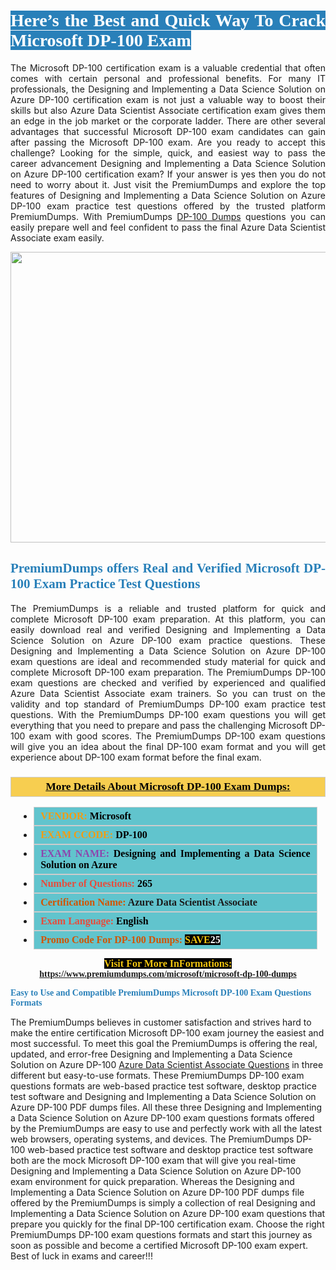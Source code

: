 <h1 style="text-align: justify;"><span style="color:#ffffff;"><span style="font-family:Georgia,serif;"><strong><span style="background-color:#2980b9;">Here’s the Best and Quick Way To Crack Microsoft DP-100 Exam</span></strong></span></span></h1>

<p style="text-align: justify;">The Microsoft DP-100 certification exam is a valuable credential that often comes with certain personal and professional benefits. For many IT professionals, the Designing and Implementing a Data Science Solution on Azure DP-100 certification exam is not just a valuable way to boost their skills but also Azure Data Scientist Associate certification exam gives them an edge in the job market or the corporate ladder. There are other several advantages that successful Microsoft DP-100 exam candidates can gain after passing the Microsoft DP-100 exam. Are you ready to accept this challenge? Looking for the simple, quick, and easiest way to pass the career advancement Designing and Implementing a Data Science Solution on Azure DP-100 certification exam? If your answer is yes then you do not need to worry about it. Just visit the PremiumDumps and explore the top features of Designing and Implementing a Data Science Solution on Azure DP-100 exam practice test questions offered by the trusted platform PremiumDumps. With PremiumDumps <a href="https://www.premiumdumps.com/microsoft/microsoft-dp-100-dumps">DP-100 Dumps</a> questions you can easily prepare well and feel confident to pass the final Azure Data Scientist Associate exam easily.</p>

<p style="text-align: center;"><a href="https://www.premiumdumps.com/microsoft/microsoft-dp-100-dumps"><img alt="" src="https://i.imgur.com/KJGzbJ2.jpeg" style="width: 700px; height: 465px;" /></a></p>

<h2 style="text-align: justify;"><span style="color:#2980b9;"><span style="font-family:Georgia,serif;"><strong>PremiumDumps offers Real and Verified Microsoft DP-100 Exam Practice Test Questions</strong></span></span></h2>

<p style="text-align: justify;">The PremiumDumps is a reliable and trusted platform for quick and complete Microsoft DP-100 exam preparation. At this platform, you can easily download real and verified Designing and Implementing a Data Science Solution on Azure DP-100 exam practice questions. These Designing and Implementing a Data Science Solution on Azure DP-100 exam questions are ideal and recommended study material for quick and complete Microsoft DP-100 exam preparation. The PremiumDumps DP-100 exam questions are checked and verified by experienced and qualified Azure Data Scientist Associate exam trainers. So you can trust on the validity and top standard of PremiumDumps DP-100 exam practice test questions. With the PremiumDumps DP-100 exam questions you will get everything that you need to prepare and pass the challenging Microsoft DP-100 exam with good scores. The PremiumDumps DP-100 exam questions will give you an idea about the final DP-100 exam format and you will get experience about DP-100 exam format before the final exam.</p>

<h3 style="background: #f7ce50; border: 1px solid rgb(204, 204, 204); padding: 5px 10px; text-align: center;"><span style="font-family:Georgia,serif;"><u><u><span style="color:#000000;"><span style="font-size:11pt"><span style="line-height:normal"><b><span style="font-size:13.0pt"><span cambria="">More Details About Microsoft DP-100 Exam Dumps:</span></span></b></span></span></span></u></u></span></h3>

<ul>
	<li style="margin:0cm 10pt">
	<div style="background:#61c4cd; border: 1px solid rgb(204, 204, 204); padding: 5px 10px; text-align: justify;"><span style="font-family:Georgia,serif;"><span style="font-size:11pt"><span style="line-height:normal"><b><span style="font-size:12.0pt"><span new="" roman="" times=""><span style="color:#f39c12;">VENDOR:</span> <span style="color:#000000;">Microsoft</span></span></span></b></span></span></span></div>
	</li>
	<li style="margin:0cm 10pt">
	<div style="background: #61c4cd; border: 1px solid rgb(204, 204, 204); padding: 5px 10px; text-align: justify;"><span style="font-family:Georgia,serif;"><span style="font-size:11pt"><span style="line-height:normal"><b><span style="font-size:12.0pt"><span new="" roman="" times=""><span style="color:#f39c12;">EXAM CCODE:</span> <span style="color:#000000;">DP-100</span></span></span></b></span></span></span></div>
	</li>
	<li style="margin:0cm 10pt">
	<div style="background: #61c4cd; border: 1px solid rgb(204, 204, 204); padding: 5px 10px; text-align: justify;"><span style="font-family:Georgia,serif;"><span style="font-size:11pt"><span style="line-height:normal"><b><span style="font-size:12.0pt"><span new="" roman="" times=""><span style="color:#8e44ad;">EXAM NAME:</span> <span style="color:#000000;">Designing and Implementing a Data Science Solution on Azure</span></span></span></b></span></span></span></div>
	</li>
	<li style="margin:0cm 10pt">
	<div style="background: #61c4cd; border: 1px solid rgb(204, 204, 204); padding: 5px 10px;"><span style="font-family:Georgia,serif;"><span style="font-size:11pt"><span style="line-height:normal"><b><span style="font-size:12.0pt"><span new="" roman="" times=""><span style="color:#e74c3c;">Number of Questions:</span><span style="color:#000000;"><span style="color:#f1c40f;"> </span>265</span></span></span></b></span></span></span></div>
	</li>
	<li style="margin:0cm 10pt">
	<div style="background: #61c4cd; border: 1px solid rgb(204, 204, 204); padding: 5px 10px; text-align: justify;"><span style="font-family:Georgia,serif;"><span style="font-size:11pt"><span style="line-height:normal"><b><span style="font-size:12.0pt"><span new="" roman="" times=""><span style="color:#d35400;">Certification Name:</span> Azure Data Scientist Associate</span></span></b></span></span></span></div>
	</li>
	<li style="margin:0cm 10pt">
	<div style="background: #61c4cd; border: 1px solid rgb(204, 204, 204); padding: 5px 10px; text-align: justify;"><span style="font-family:Georgia,serif;"><span style="font-size:11pt"><span style="line-height:normal"><b><span style="font-size:12.0pt"><span new="" roman="" times=""><span style="color:#e74c3c;">Exam Language:</span> <span style="color:#000000;">English</span></span></span></b></span></span></span></div>
	</li>
	<li style="margin:0cm 10pt">
	<div style="background: #61c4cd; border: 1px solid rgb(204, 204, 204); padding: 5px 10px;"><span style="font-family:Georgia,serif;"><span style="font-size:11pt"><span style="line-height:normal"><b><span style="font-size:12.0pt"><span new="" roman="" times=""><span style="color:#d35400;">Promo Code For DP-100 Dumps:</span><span style="color:#f1c40f;"> <span style="background-color:#000000;">SAVE</span></span><span style="color:#ffffff;"><span style="background-color:#000000;">25</span></span></span></span></b></span></span></span></div>
	</li>
</ul>

<p style="text-align: center;"><span style="font-family:Georgia,serif;"><strong><span style="font-size:16px;"><span style="color:#f1c40f;"><span style="background-color:#000000;">Visit For More InFormations:</span></span></span> <a href="https://www.premiumdumps.com/microsoft/microsoft-dp-100-dumps">https://www.premiumdumps.com/microsoft/microsoft-dp-100-dumps</a></strong></span></p>

<p><span style="color:#2980b9;"><span style="font-family:Georgia,serif;"><strong><strong><strong>Easy to Use and Compatible PremiumDumps Microsoft DP-100 Exam Questions Formats</strong></strong></strong></span></span></p>

<p>The PremiumDumps believes in customer satisfaction and strives hard to make the entire certification Microsoft DP-100 exam journey the easiest and most successful. To meet this goal the PremiumDumps is offering the real, updated, and error-free Designing and Implementing a Data Science Solution on Azure DP-100 <a href="https://www.premiumdumps.com/microsoft/azure-data-scientist-associate-dumps">Azure Data Scientist Associate Questions</a> in three different but easy-to-use formats. These PremiumDumps DP-100 exam questions formats are web-based practice test software, desktop practice test software and Designing and Implementing a Data Science Solution on Azure DP-100 PDF dumps files. All these three Designing and Implementing a Data Science Solution on Azure DP-100 exam questions formats offered by the PremiumDumps are easy to use and perfectly work with all the latest web browsers, operating systems, and devices. The PremiumDumps DP-100 web-based practice test software and desktop practice test software both are the mock Microsoft DP-100 exam that will give you real-time Designing and Implementing a Data Science Solution on Azure DP-100 exam environment for quick preparation. Whereas the Designing and Implementing a Data Science Solution on Azure DP-100 PDF dumps file offered by the PremiumDumps is simply a collection of real Designing and Implementing a Data Science Solution on Azure DP-100 exam questions that prepare you quickly for the final DP-100 certification exam. Choose the right PremiumDumps DP-100 exam questions formats and start this journey as soon as possible and become a certified Microsoft DP-100 exam expert. Best of luck in exams and career!!!</p>
